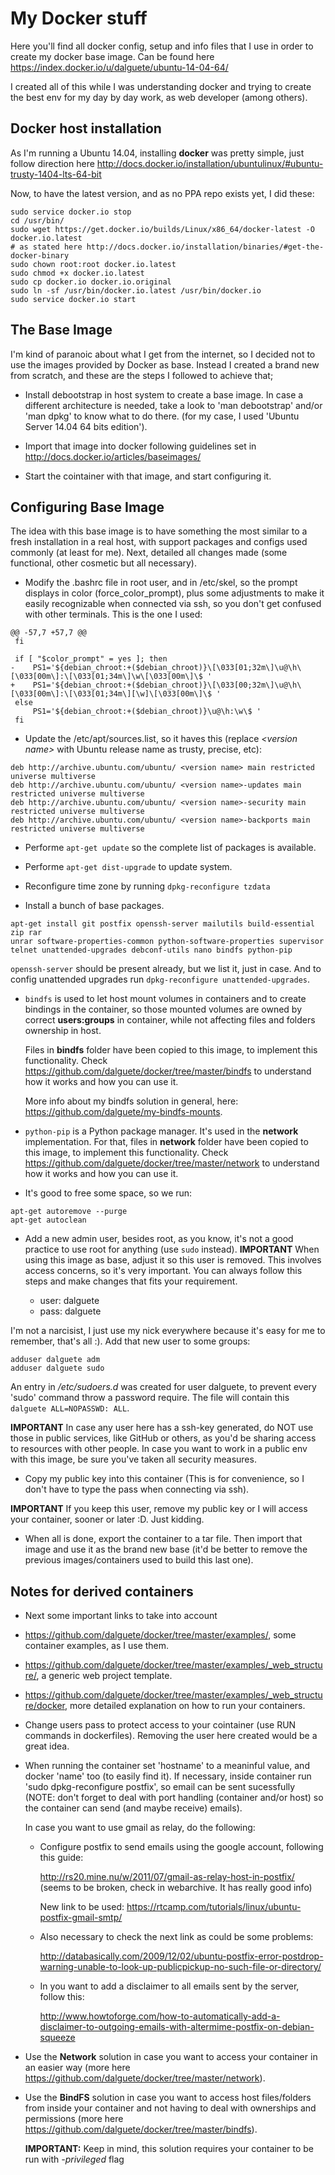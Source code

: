 My Docker stuff
===============

Here you'll find all docker config, setup and info files that I use in order to create my docker base image. Can be found here https://index.docker.io/u/dalguete/ubuntu-14-04-64/


I created all of this while I was understanding docker and trying to create the best env for my day by day work, as web developer (among others). 


Docker host installation
------------------------

As I'm running a Ubuntu 14.04, installing **docker** was pretty simple, just follow direction here http://docs.docker.io/installation/ubuntulinux/#ubuntu-trusty-1404-lts-64-bit

Now, to have the latest version, and as no PPA repo exists yet, I did these:
```
sudo service docker.io stop
cd /usr/bin/
sudo wget https://get.docker.io/builds/Linux/x86_64/docker-latest -O docker.io.latest
# as stated here http://docs.docker.io/installation/binaries/#get-the-docker-binary
sudo chown root:root docker.io.latest
sudo chmod +x docker.io.latest
sudo cp docker.io docker.io.original
sudo ln -sf /usr/bin/docker.io.latest /usr/bin/docker.io
sudo service docker.io start
```

The Base Image
--------------

I'm kind of paranoic about what I get from the internet, so I decided not to use the images provided by Docker as base. Instead I created a brand new from scratch, and these are the steps I followed to achieve that;

* Install debootstrap in host system to create a base image. In case a different architecture is needed, take a look to 'man debootstrap' and/or 'man dpkg' to know what to do there. (for my case, I used 'Ubuntu Server 14.04 64 bits edition').

* Import that image into docker following guidelines set in http://docs.docker.io/articles/baseimages/

* Start the cointainer with that image, and start configuring it.

Configuring Base Image
----------------------

The idea with this base image is to have something the most similar to a fresh installation in a real host, with support packages and configs used commonly (at least for me). Next, detailed all changes made (some functional, other cosmetic but all necessary).

* Modify the .bashrc file in root user, and in /etc/skel, so the prompt displays in color (force_color_prompt), plus some adjustments to make it easily recognizable when connected via ssh, so you don't get confused with other terminals. This is the one I used:

```
@@ -57,7 +57,7 @@
 fi
 
 if [ "$color_prompt" = yes ]; then
-    PS1='${debian_chroot:+($debian_chroot)}\[\033[01;32m\]\u@\h\[\033[00m\]:\[\033[01;34m\]\w\[\033[00m\]\$ '
+    PS1='${debian_chroot:+($debian_chroot)}\[\033[00;32m\]\u@\h\[\033[00m\]:\[\033[01;34m\][\w]\[\033[00m\]\$ '
 else
     PS1='${debian_chroot:+($debian_chroot)}\u@\h:\w\$ '
 fi
``` 

* Update the /etc/apt/sources.list, so it haves this (replace *&lt;version name&gt;* with Ubuntu release name as trusty, precise, etc):

```
deb http://archive.ubuntu.com/ubuntu/ <version name> main restricted universe multiverse
deb http://archive.ubuntu.com/ubuntu/ <version name>-updates main restricted universe multiverse
deb http://archive.ubuntu.com/ubuntu/ <version name>-security main restricted universe multiverse
deb http://archive.ubuntu.com/ubuntu/ <version name>-backports main restricted universe multiverse
```

* Performe `apt-get update` so the complete list of packages is available.

* Performe `apt-get dist-upgrade` to update system.

* Reconfigure time zone by running
  `dpkg-reconfigure tzdata`

* Install a bunch of base packages.
```
apt-get install git postfix openssh-server mailutils build-essential zip rar 
unrar software-properties-common python-software-properties supervisor 
telnet unattended-upgrades debconf-utils nano bindfs python-pip
```
  `openssh-server` should be present already, but we list it, just in case.
  And to config unattended upgrades run `dpkg-reconfigure unattended-upgrades`.

* `bindfs` is used to let host mount volumes in containers and to create bindings in the 
  container, so those mounted volumes are owned by correct **users:groups** in container,
  while not affecting files and folders ownership in host.
  
  Files in **bindfs** folder have been copied to this image, to implement this functionality.
  Check https://github.com/dalguete/docker/tree/master/bindfs to understand how it works and how you can use it.

  More info about my bindfs solution in general, here: https://github.com/dalguete/my-bindfs-mounts.

* `python-pip` is a Python package manager. It's used in the **network** implementation. For that, files in **network** folder have been copied to this image, to implement this functionality. Check https://github.com/dalguete/docker/tree/master/network to understand how it works and how you can use it.
  
* It's good to free some space, so we run:
```
apt-get autoremove --purge
apt-get autoclean
```

* Add a new admin user, besides root, as you know, it's not a good practice to use root for anything (use `sudo` instead).
**IMPORTANT** When using this image as base, adjust it so this user is removed. This involves access concerns, so it's very important. You can always follow this steps and make changes that fits your requirement.
  
  * user: dalguete
  * pass: dalguete
  
I'm not a narcisist, I just use my nick everywhere because it's easy for me to remember, that's all :).
Add that new user to some groups:
```
adduser dalguete adm
adduser dalguete sudo
```
An entry in */etc/sudoers.d* was created for user dalguete, to prevent every 'sudo' command throw a password require. The file will contain
this `dalguete ALL=NOPASSWD: ALL`.
  
**IMPORTANT** In case any user here has a ssh-key generated, do NOT use those in public services, like GitHub or others, as you'd be sharing access to resources with other people. In case you want to work in a public env with this image, be sure you've taken all security measures.

* Copy my public key into this container (This is for convenience, so I don't have to type the pass when connecting via ssh).

**IMPORTANT** If you keep this user, remove my public key or I will access your container, sooner or later :D. Just kidding.

* When all is done, export the container to a tar file. Then import that image and use it as the brand new base (it'd be better to remove the previous images/containers used to build this last one).
 

Notes for derived containers
----------------------------
* Next some important links to take into account
 * https://github.com/dalguete/docker/tree/master/examples/, some container examples, as I use them.    
 * https://github.com/dalguete/docker/tree/master/examples/_web_structure/, a generic web project template.
 * https://github.com/dalguete/docker/tree/master/examples/_web_structure/docker, more detailed explanation on how to run your containers.

* Change users pass to protect access to your cointainer (use RUN commands in dockerfiles).
Removing the user here created would be a great idea.

* When running the container set 'hostname' to a meaninful value, and docker 'name' too (to easily find it). If necessary, inside container run 'sudo dpkg-reconfigure postfix', so email can be sent sucessfully (NOTE: don't forget to deal with port handling (container and/or host) so the container can send (and maybe receive) emails).

  In case you want to use gmail as relay, do the following:
  
  * Configure postfix to send emails using the google account, following this guide:

    http://rs20.mine.nu/w/2011/07/gmail-as-relay-host-in-postfix/ 
    (seems to be broken, check in webarchive. It has really good info)

    New link to be used:
    https://rtcamp.com/tutorials/linux/ubuntu-postfix-gmail-smtp/

  * Also necessary to check the next link as could be some problems:

    http://databasically.com/2009/12/02/ubuntu-postfix-error-postdrop-warning-unable-to-look-up-publicpickup-no-such-file-or-directory/

  * In you want to add a disclaimer to all emails sent by the server, follow this:

    http://www.howtoforge.com/how-to-automatically-add-a-disclaimer-to-outgoing-emails-with-altermime-postfix-on-debian-squeeze

* Use the **Network** solution in case you want to access your container in an easier way (more here https://github.com/dalguete/docker/tree/master/network). 
  
* Use the **BindFS** solution in case you want to access host files/folders from inside your container and not having to deal with ownerships and permissions (more here https://github.com/dalguete/docker/tree/master/bindfs). 

  **IMPORTANT:** Keep in mind, this solution requires your container to be run with *-privileged* flag
